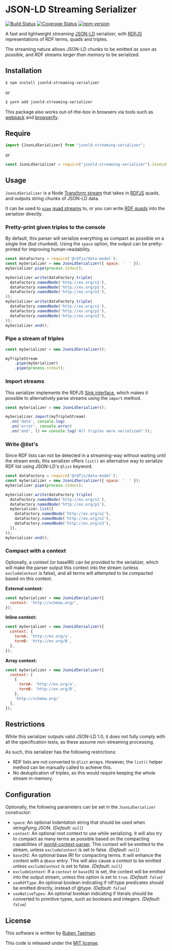 # JSON-LD Streaming Serializer

[![Build Status](https://travis-ci.org/rubensworks/jsonld-streaming-serializer.js.svg?branch=master)](https://travis-ci.org/rubensworks/jsonld-streaming-serializer.js)
[![Coverage Status](https://coveralls.io/repos/github/rubensworks/jsonld-streaming-serializer.js/badge.svg?branch=master)](https://coveralls.io/github/rubensworks/jsonld-streaming-serializer.js?branch=master)
[![npm version](https://badge.fury.io/js/jsonld-streaming-serializer.svg)](https://www.npmjs.com/package/jsonld-streaming-serializer)

A fast and lightweight _streaming_ [JSON-LD](https://json-ld.org/) serializer,
with [RDFJS](https://github.com/rdfjs/representation-task-force/) representations of RDF terms, quads and triples.

The streaming nature allows JSON-LD chunks to be emitted _as soon as possible_, and RDF streams _larger than memory_ to be serialized.

## Installation

```bash
$ npm install jsonld-streaming-serializer
```

or

```bash
$ yarn add jsonld-streaming-serializer
```

This package also works out-of-the-box in browsers via tools such as [webpack](https://webpack.js.org/) and [browserify](http://browserify.org/).

## Require

```javascript
import {JsonLdSerializer} from "jsonld-streaming-serializer";
```

_or_

```javascript
const JsonLdSerializer = require("jsonld-streaming-serializer").JsonLdSerializer;
```


## Usage

`JsonLdSerializer` is a Node [Transform stream](https://nodejs.org/api/stream.html#stream_class_stream_transform)
that takes in [RDFJS](http://rdf.js.org/) quads,
and outputs string chunks of JSON-LD data.

It can be used to [`pipe`](https://nodejs.org/api/stream.html#stream_readable_pipe_destination_options) [quad streams](http://rdf.js.org/stream-spec/#stream-interface) to,
or you can write [RDF quads](http://rdf.js.org/data-model-spec/#quad-interface) into the serializer directly.

### Pretty-print given triples to the console

By default, this parser will serialize everything as compact as possible on a single line (but chunked).
Using the `space` option, the output can be pretty-printed for improving human-readability.

```javascript
const dataFactory = require('@rdfjs/data-model');
const mySerializer = new JsonLdSerializer({ space: '  ' });
mySerializer.pipe(process.stdout);

mySerializer.write(dataFactory.triple(
  dataFactory.namedNode('http://ex.org/s1'),
  dataFactory.namedNode('http://ex.org/p1'),
  dataFactory.namedNode('http://ex.org/o1'),
));
mySerializer.write(dataFactory.triple(
  dataFactory.namedNode('http://ex.org/s1'),
  dataFactory.namedNode('http://ex.org/p1'),
  dataFactory.namedNode('http://ex.org/o2'),
));
mySerializer.end();
```

### Pipe a stream of triples

```javascript
const mySerializer = new JsonLdSerializer();

myTripleStream
    .pipe(mySerializer)
    .pipe(process.stdout);
```

### Import streams

This serializer implements the RDFJS [Sink interface](https://rdf.js.org/#sink-interface),
which makes it possible to alternatively parse streams using the `import` method.

```javascript
const mySerializer = new JsonLdSerializer();

mySerializer.import(myTripleStream)
  .on('data', console.log)
  .on('error', console.error)
  .on('end', () => console.log('All triples were serialized!'));
```

### Write @list's

Since RDF lists can not be detected in a streaming-way
without waiting until the stream ends,
this serializer offers `list()` an alternative way to serialize RDF list
using JSON-LD's `@list` keyword.

```javascript
const dataFactory = require('@rdfjs/data-model');
const mySerializer = new JsonLdSerializer({ space: '  ' });
mySerializer.pipe(process.stdout);

mySerializer.write(dataFactory.triple(
  dataFactory.namedNode('http://ex.org/s1'),
  dataFactory.namedNode('http://ex.org/p1'),
  mySerializer.list([
    dataFactory.namedNode('http://ex.org/o1'),
    dataFactory.namedNode('http://ex.org/o2'),
    dataFactory.namedNode('http://ex.org/o3'),
  ]),
));
mySerializer.end();
```

### Compact with a context

Optionally, a context (or baseIRI) can be provided to the serializer,
which will make the parser output this context into the stream (unless `excludeContext` is false),
and all terms will attempted to be compacted based on this context.

****External context:****
```javascript
const mySerializer = new JsonLdSerializer({
  context: 'http://schema.org/',
});
```

****Inline context:****
```javascript
const mySerializer = new JsonLdSerializer({
  context: {
    termA: 'http://ex.org/a',
    termB: 'http://ex.org/B',
  },
});
```

****Array context:****
```javascript
const mySerializer = new JsonLdSerializer({
  context: [
    {
      termA: 'http://ex.org/a',
      termB: 'http://ex.org/B',
    },
    'http://schema.org/'
  ],
});
```

## Restrictions

While this serializer outputs valid JSON-LD 1.0,
it does not fully comply with all the specification tests,
as these assume non-streaming processing.

As such, this serializer has the following restrictions:

* RDF lists are not converted to `@list` arrays. However, the `list()` helper method can be manually called to achieve this.
* No deduplication of triples, as this would require keeping the whole stream in-memory.

## Configuration

Optionally, the following parameters can be set in the `JsonLdSerializer` constructor:

* `space`: An optional indentation string that should be used when stringifying JSON. _(Default: `null`)_
* `context`: An optional root context to use while serializing. It will also try to compact as many terms as possible based on the compacting capabilities of [jsonld-context-parser](https://github.com/rubensworks/jsonld-context-parser.js). This context will be emitted to the stream, unless `excludeContext` is set to false. _(Default: `null`)_
* `baseIRI`: An optional base IRI for compacting terms. It will enhance the context with a `@base` entry. This will also cause a context to be emitted unless `excludeContext` is set to false. _(Default: `null`)_
* `excludeContext`: If a `context` or `baseIRI` is set, the context will be emitted into the output stream, unless this option is set to `true`. _(Default: `false`)_
* `useRdfType`: An optional boolean indicating if rdf:type predicates should be emitted directly, instead of @type. _(Default: `false`)_
* `useNativeTypes`: An optional boolean indicating if literals should be converted to primitive types, such as booleans and integers. _(Default: `false`)_

## License
This software is written by [Ruben Taelman](http://rubensworks.net/).

This code is released under the [MIT license](http://opensource.org/licenses/MIT).
